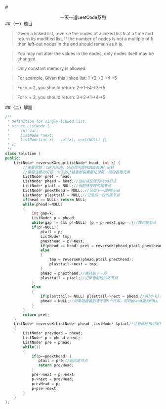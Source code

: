 ﻿
#<center>一天一道LeetCode系列</center>
##（一）题目
>Given a linked list, reverse the nodes of a linked list k at a time and return its modified list.
If the number of nodes is not a multiple of k then left-out nodes in the end should remain as it is.

>You may not alter the values in the nodes, only nodes itself may be changed.

>Only constant memory is allowed.

>For example,
Given this linked list: 1->2->3->4->5

>For k = 2, you should return: 2->1->4->3->5

>For k = 3, you should return: 3->2->1->4->5

##（二）解题

```cpp
/**
 * Definition for singly-linked list.
 * struct ListNode {
 *     int val;
 *     ListNode *next;
 *     ListNode(int x) : val(x), next(NULL) {}
 * };
 */
class Solution {
public:
    ListNode* reverseKGroup(ListNode* head, int k) {
        //主要思想：以K为间距，分别对间距内的链表进行反转
        //需要注意的问题：为了防止链表断裂需要记录每一段的首尾元素
        ListNode* pret = head;
        ListNode* phead = head;//当前待反转的head节点
        ListNode* ptail = NULL;//当前待反转的尾节点
        ListNode* pnexthead = NULL;.//记录下一段的head
        ListNode* plasttail = NULL;//记录前一段的尾节点
        if(head == NULL) return NULL;
        while(phead!=NULL)
        {
            int gap=k;
            ListNode* p = phead;
            while(gap != 1&& p!=NULL) {p = p->next;gap--;}//找到尾节点
            if(p!=NULL){
                ptail = p;
                ListNode* tmp;
                pnexthead = p->next;
                if(phead == head) pret = reverseK(phead,ptail,pnexthead);//0-k段的时候要记录整个链表的头节点
                else 
                {
                    tmp = reverseK(phead,ptail,pnexthead);
                    plasttail->next = tmp;
                }
                phead = pnexthead;//跳转到下一段
                plasttail = ptail;//记录当前段的尾节点
            }
            else 
            {
                if(plasttail!= NULL) plasttail->next = phead;//将[0-k]，[k+1-2k]......链接起来，防止链表断裂
                phead = NULL;//如果链接最后凑不够K个元素，则将phead置为NULL
            }
        }
        return pret;
    }
    ListNode* reverseK(ListNode* phead ,ListNode* &ptail/*注意此处用引用来获得尾节点*/,ListNode* pnexthead)
    {
        ListNode* prevHead = phead;
        ListNode* p = phead->next;
        ListNode* pre = phead;
        while(1)
        {
            if(p==pnexthead) {
               ptail = pre;//返回尾节点
               return prevHead; 
            }
            pre->next = p->next;
            p->next = prevHead;
            prevHead = p;
            p=pre->next;
        }
    }
};
```
